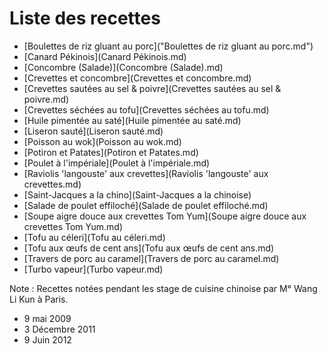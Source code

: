 # Liste des recettes
 * [Boulettes de riz gluant au porc]("Boulettes de riz gluant au porc.md")
 * [Canard Pékinois](Canard Pékinois.md)
 * [Concombre (Salade)](Concombre (Salade).md)
 * [Crevettes et concombre](Crevettes et concombre.md)
 * [Crevettes sautées au sel & poivre](Crevettes sautées au sel & poivre.md)
 * [Crevettes séchées au tofu](Crevettes séchées au tofu.md)
 * [Huile pimentée au saté](Huile pimentée au saté.md)
 * [Liseron sauté](Liseron sauté.md)
 * [Poisson au wok](Poisson au wok.md)
 * [Potiron et Patates](Potiron et Patates.md)
 * [Poulet à l'impériale](Poulet à l'impériale.md)
 * [Raviolis 'langouste' aux crevettes](Raviolis 'langouste' aux crevettes.md)
 * [Saint-Jacques a la chino](Saint-Jacques a la chinoise)
 * [Salade de poulet effiloché](Salade de poulet effiloché.md)
 * [Soupe aigre douce aux crevettes Tom Yum](Soupe aigre douce aux crevettes Tom Yum.md)
 * [Tofu au céleri](Tofu au céleri.md)
 * [Tofu aux œufs de cent ans](Tofu aux œufs de cent ans.md)
 * [Travers de porc au caramel](Travers de porc au caramel.md)
 * [Turbo vapeur](Turbo vapeur.md)



Note : Recettes notées pendant les stage de cuisine chinoise par M° Wang Li Kun à Paris.
* 9 mai 2009
* 3 Décembre 2011
* 9 Juin 2012



